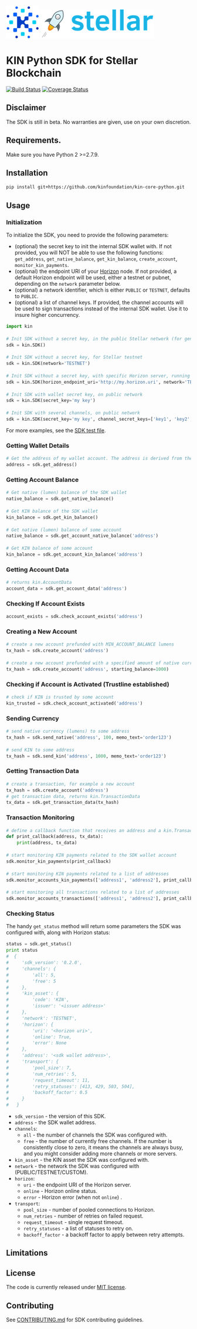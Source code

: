 ![Kin Logo](kin.png)  ![Stelalr Logo](stellar.png)

# KIN Python SDK for Stellar Blockchain
[![Build Status](https://travis-ci.org/kinfoundation/kin-core-python.svg?branch=master)](https://travis-ci.org/kinfoundation/kin-core-python) [![Coverage Status](https://codecov.io/gh/kinfoundation/kin-core-python/branch/master/graph/badge.svg)](https://codecov.io/gh/kinfoundation/kin-core-python)

## Disclaimer

The SDK is still in beta. No warranties are given, use on your own discretion.

## Requirements.

Make sure you have Python 2 >=2.7.9.

## Installation 

```bash
pip install git+https://github.com/kinfoundation/kin-core-python.git
```

## Usage

### Initialization

To initialize the SDK, you need to provide the following parameters:
- (optional) the secret key to init the internal SDK wallet with. If not provided, you will NOT be able to use the 
  following functions: `get_address`, `get_native_balance`, `get_kin_balance`, `create_account`, `monitor_kin_payments`.
- (optional) the endpoint URI of your [Horizon](https://www.stellar.org/developers/horizon/reference/) node. 
  If not provided, a default Horizon endpoint will be used, either a testnet or pubnet, depending on the `network` 
  parameter below.
- (optional) a network identifier, which is either `PUBLIC` or `TESTNET`, defaults to `PUBLIC`.
- (optional) a list of channel keys. If provided, the channel accounts will be used to sign transactions instead 
  of the internal SDK wallet. Use it to insure higher concurrency.


```python
import kin

# Init SDK without a secret key, in the public Stellar network (for generic blockchain queries)
sdk = kin.SDK()

# Init SDK without a secret key, for Stellar testnet
sdk = kin.SDK(network='TESTNET')

# Init SDK without a secret key, with specific Horizon server, running on Stellar testnet
sdk = kin.SDK(horizon_endpoint_uri='http://my.horizon.uri', network='TESTNET')

# Init SDK with wallet secret key, on public network
sdk = kin.SDK(secret_key='my key')

# Init SDK with several channels, on public network
sdk = kin.SDK(secret_key='my key', channel_secret_keys=['key1', 'key2', ...])
```
For more examples, see the [SDK test file](test/test_sdk.py).


### Getting Wallet Details
```python
# Get the address of my wallet account. The address is derived from the secret key the SDK was inited with.
address = sdk.get_address()
```

### Getting Account Balance
```python
# Get native (lumen) balance of the SDK wallet
native_balance = sdk.get_native_balance()

# Get KIN balance of the SDK wallet
kin_balance = sdk.get_kin_balance()

# Get native (lumen) balance of some account
native_balance = sdk.get_account_native_balance('address')

# Get KIN balance of some account
kin_balance = sdk.get_account_kin_balance('address')
```

### Getting Account Data
```python
# returns kin.AccountData
account_data = sdk.get_account_data('address')
```

### Checking If Account Exists
```python
account_exists = sdk.check_account_exists('address')
```

### Creating a New Account
```python
# create a new account prefunded with MIN_ACCOUNT_BALANCE lumens
tx_hash = sdk.create_account('address')

# create a new account prefunded with a specified amount of native currency (lumens).
tx_hash = sdk.create_account('address', starting_balance=1000)
```

### Checking if Account is Activated (Trustline established)
```python
# check if KIN is trusted by some account
kin_trusted = sdk.check_account_activated('address')
```

### Sending Currency
```python
# send native currency (lumens) to some address
tx_hash = sdk.send_native('address', 100, memo_text='order123')

# send KIN to some address
tx_hash = sdk.send_kin('address', 1000, memo_text='order123')
```

### Getting Transaction Data
```python
# create a transaction, for example a new account
tx_hash = sdk.create_account('address')
# get transaction data, returns kin.TransactionData
tx_data = sdk.get_transaction_data(tx_hash)
```

### Transaction Monitoring
```python
# define a callback function that receives an address and a kin.TransactionData object
def print_callback(address, tx_data):
    print(address, tx_data)
    
# start monitoring KIN payments related to the SDK wallet account
sdk.monitor_kin_payments(print_callback)

# start monitoring KIN payments related to a list of addresses
sdk.monitor_accounts_kin_payments(['address1', 'address2'], print_callback)

# start monitoring all transactions related to a list of addresses
sdk.monitor_accounts_transactions(['address1', 'address2'], print_callback)
```

### Checking Status
The handy `get_status` method will return some parameters the SDK was configured with, along with Horizon status:
```python
status = sdk.get_status()
print status
#  {
#     'sdk_version': '0.2.0',
#     'channels': {
#         'all': 5,  
#         'free': 5  
#     }, 
#     'kin_asset': {
#         'code': 'KIN', 
#         'issuer': '<issuer address>'
#     }, 
#     'network': 'TESTNET', 
#     'horizon': {
#         'uri': '<horizon uri>', 
#         'online': True,
#         'error': None 
#     }, 
#     'address': '<sdk wallet address>',
#     'transport': {
#         'pool_size': 7,
#         'num_retries': 5,
#         'request_timeout': 11,
#         'retry_statuses': [413, 429, 503, 504],
#         'backoff_factor': 0.5
#     }
#   }
```
- `sdk_version` - the version of this SDK.
- `address` - the SDK wallet address.
- `channels`:
  - `all` - the number of channels the SDK was configured with.
  - `free` - the number of currently free channels. If the number is consistently close to zero, it means the channels
             are always busy, and you might consider adding more channels or more servers.
- `kin_asset` - the KIN asset the SDK was configured with.
- `network` - the network the SDK was configured with (PUBLIC/TESTNET/CUSTOM).
- `horizon`:
  - `uri` - the endpoint URI of the Horizon server.
  - `online` - Horizon online status.
  - `error` - Horizon error (when not `online`) .
- `transport`:
  - `pool_size` - number of pooled connections to Horizon.
  - `num_retries` - number of retries on failed request.
  - `request_timeout` - single request timeout.
  - `retry_statuses` - a list of statuses to retry on.
  - `backoff_factor` - a backoff factor to apply between retry attempts.


## Limitations


## License
The code is currently released under [MIT license](LICENSE).


## Contributing
See [CONTRIBUTING.md](CONTRIBUTING.md) for SDK contributing guidelines. 

